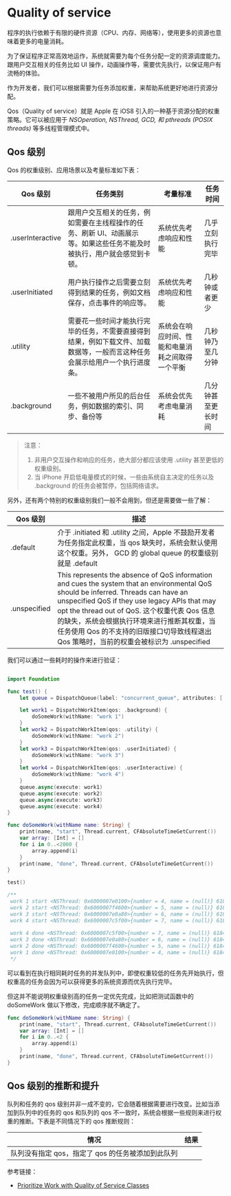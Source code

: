 # Quality of service

程序的执行依赖于有限的硬件资源（CPU、内存、网络等），使用更多的资源也意味着更多的电量消耗。

为了保证程序正常高效地运作，系统就需要为每个任务分配一定的资源调度能力。跟用户交互相关的任务比如 UI 操作，动画操作等，需要优先执行，以保证用户有流畅的体验。

作为开发者，我们可以根据需要为任务添加权重，来帮助系统更好地进行资源分配。

Qos（Quality of service）就是 Apple 在 iOS8 引入的一种基于资源分配的权重策略。它可以被应用于 *NSOperation, NSThread, GCD, 和 pthreads (POSIX threads)* 等多线程管理模式中。

## Qos 级别

Qos 的权重级别、应用场景以及考量标准如下表：

| Qos 级别 | 任务类别 | 考量标准 | 任务时间 |
| --- | --- | --- | --- |
| .userInteractive | 跟用户交互相关的任务，例如需要在主线程操作的任务、刷新 UI、动画展示等。如果这些任务不能及时被执行，用户就会感觉到卡顿。|  系统优先考虑响应和性能 | 几乎立刻执行完毕 |
| .userInitiated | 用户执行操作之后需要立刻得到结果的任务，例如文档保存，点击事件的响应等。| 系统优先考虑响应和性能 | 几秒钟或者更少 |
| .utility | 需要花一些时间才能执行完毕的任务，不需要直接得到结果，例如下载文件、加载数据等，一般而言这种任务会展示给用户一个执行进度条。| 系统会在响应时间、性能和电量消耗之间取得一个平衡 | 几秒钟乃至几分钟 |
| .background | 一些不被用户所见的后台任务，例如数据的索引、同步、备份等 | 系统会优先考虑电量消耗 | 几分钟甚至更长时间 |

> 注意：
> 
> 1. 非用户交互操作和响应的任务，绝大部分都应该使用 .utility 甚至更低的权重级别。
> 2. 当 iPhone 开启低电量模式的时候，一些由系统自主决定的任务以及 .background 的任务会被暂停，包括网络请求。

另外，还有两个特别的权重级别我们一般不会用到，但还是需要做一些了解：

| Qos 级别 | 描述 |
| --- | --- |
| .default | 介于 .initiated 和 .utility 之间，Apple 不鼓励开发者为任务指定此权重，当 qos 缺失时，系统会默认使用这个权重。另外， GCD 的 global queue 的权重级别就是 .default |
| .unspecified | This represents the absence of QoS information and cues the system that an environmental QoS should be inferred. Threads can have an unspecified QoS if they use legacy APIs that may opt the thread out of QoS. 这个权重代表 Qos 信息的缺失，系统会根据执行环境来进行推断其权重，当任务使用 Qos 的不支持的旧版接口切导致线程退出 Qos 策略时，当前的权重会被标识为 .unspecified |

我们可以通过一些耗时的操作来进行验证：

```swift

import Foundation

func test() {
    let queue = DispatchQueue(label: "concurrent_queue", attributes: [.concurrent])

    let work1 = DispatchWorkItem(qos: .background) {
        doSomeWork(withName: "work 1")
    }
    let work2 = DispatchWorkItem(qos: .utility) {
        doSomeWork(withName: "work 2")
    }
    let work3 = DispatchWorkItem(qos: .userInitiated) {
        doSomeWork(withName: "work 3")
    }
    let work4 = DispatchWorkItem(qos: .userInteractive) {
        doSomeWork(withName: "work 4")
    }
    queue.async(execute: work1)
    queue.async(execute: work2)
    queue.async(execute: work3)
    queue.async(execute: work4)
}

func doSomeWork(withName name: String) {
    print(name, "start", Thread.current, CFAbsoluteTimeGetCurrent())
    var array: [Int] = []
    for i in 0..<2000 {
        array.append(i)
    }
    print(name, "done", Thread.current, CFAbsoluteTimeGetCurrent())
}

test()

/**
 work 1 start <NSThread: 0x6000007e0100>{number = 4, name = (null)} 618469487.961388
 work 2 start <NSThread: 0x6000007f4600>{number = 5, name = (null)} 618469487.96142
 work 3 start <NSThread: 0x6000007e0a80>{number = 6, name = (null)} 618469487.961492
 work 4 start <NSThread: 0x6000007c5f00>{number = 7, name = (null)} 618469487.96153
 
 work 4 done <NSThread: 0x6000007c5f00>{number = 7, name = (null)} 618469489.726575
 work 3 done <NSThread: 0x6000007e0a80>{number = 6, name = (null)} 618469489.911544
 work 2 done <NSThread: 0x6000007f4600>{number = 5, name = (null)} 618469490.061548
 work 1 done <NSThread: 0x6000007e0100>{number = 4, name = (null)} 618469490.262329
 */
```

可以看到在执行相同耗时任务的并发队列中，即使权重较低的任务先开始执行，但权重高的任务会因为可以获得更多的系统资源而优先执行完毕。

但这并不能说明权重级别高的任务一定优先完成，比如把测试函数中的 doSomeWork 做以下修改，完成顺序就不确定了。

```swift
func doSomeWork(withName name: String) {
    print(name, "start", Thread.current, CFAbsoluteTimeGetCurrent())
    var array: [Int] = []
    for i in 0..<2 {
        array.append(i)
    }
    print(name, "done", Thread.current, CFAbsoluteTimeGetCurrent())
}
```

## Qos 级别的推断和提升

队列和任务的 qos 级别并非一成不变的，它会随着根据需要进行改变。比如当添加到队列中的任务的 qos 和队列的 qos 不一致时，系统会根据一些规则来进行权重的推断。下表是不同情况下的 qos 推断规则：

| 情况 | 结果 |
| --- | --- |
| 队列没有指定 qos，指定了 qos 的任务被添加到此队列 |



参考链接：

- [Prioritize Work with Quality of Service Classes
](https://developer.apple.com/library/archive/documentation/Performance/Conceptual/EnergyGuide-iOS/PrioritizeWorkWithQoS.html#//apple_ref/doc/uid/TP40015243-CH39-SW1)





